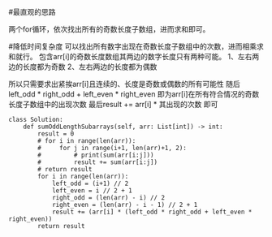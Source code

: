 #最直观的思路

两个for循环，依次找出所有的奇数长度子数组，进而求和即可。

#降低时间复杂度
可以找出所有数字出现在奇数长度子数组中的次数，进而相乘求和就行。
包含arr[i]的奇数长度数组其两边的数字长度只有两种可能。
1、左右两边的长度都为奇数
2、左右两边的长度都为偶数

所以只需要求出紧挨arr[i]且连续的、长度是奇数或偶数的所有可能性
随后 left_odd * right_odd + left_even * right_even 
即为arr[i]在所有符合情况的奇数长度子数组中的出现次数
最后result += arr[i] * 其出现的次数   即可


```shell
class Solution:
    def sumOddLengthSubarrays(self, arr: List[int]) -> int:
        result = 0
        # for i in range(len(arr)):
        #     for j in range(i+1, len(arr)+1, 2):
        #         # print(sum(arr[i:j]))
        #         result += sum(arr[i:j])
        # return result
        for i in range(len(arr)):
            left_odd = (i+1) // 2
            left_even = i // 2 + 1
            right_odd = (len(arr) - i) // 2
            right_even = (len(arr) - i - 1) // 2 + 1
            result += (arr[i] * (left_odd * right_odd + left_even * right_even))
        return result

```